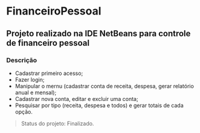 # FinanceiroPessoal

## Projeto realizado na IDE NetBeans para controle de financeiro pessoal

### Descrição 
- Cadastrar primeiro acesso;
- Fazer login;
- Manipular o mernu (cadastrar conta de receita, despesa, gerar relatório anual e mensal);
- Cadastrar nova conta, editar e excluir uma conta;
- Pesquisar por tipo (receita, despesa e todos) e gerar totais de cada opção.

> Status do projeto:  Finalizado.
